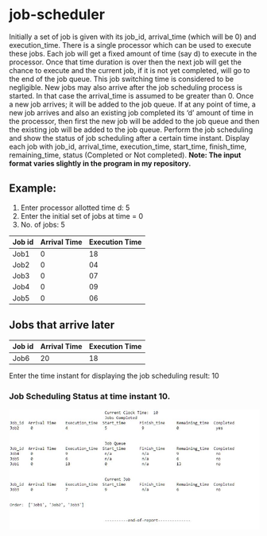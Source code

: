 # job-scheduler

Initially a set of job is given with its job_id, arrival_time (which will be 0) and execution_time. There
is a single processor which can be used to execute these jobs. Each job will get a fixed amount of time
(say d) to execute in the processor. Once that time duration is over then the next job will get the chance
to execute and the current job, if it is not yet completed, will go to the end of the job queue. This job
switching time is considered to be negligible. New jobs may also arrive after the job scheduling process
is started. In that case the arrival_time is assumed to be greater than 0. Once a new job arrives; it will be
added to the job queue. If at any point of time, a new job arrives and also an existing job completed its
‘d’ amount of time in the processor, then first the new job will be added to the job queue and then the
existing job will be added to the job queue. Perform the job scheduling and show the status of job
scheduling after a certain time instant. Display each job with job_id, arrival_time, execution_time,
start_time, finish_time, remaining_time, status (Completed or Not completed).
**Note: The input format varies slightly in the program in my repository.**
## Example: 

1. Enter processor allotted time d: 5
2. Enter the initial set of jobs at time = 0
3. No. of jobs: 5


Job id  | Arrival Time  | Execution Time | 
--------|-------------- |--------------- |
Job1    | 0             | 18             |
Job2    | 0             | 04             |
Job3    | 0             | 07             |
Job4    | 0             | 09             |
Job5    | 0             | 06             |


## Jobs that arrive later

Job id  | Arrival Time  | Execution Time | 
--------|-------------- |--------------- |
Job6    | 20             | 18             |



Enter the time instant for displaying the job scheduling result: 10


### Job Scheduling Status at time instant 10.

![alt text](https://github.com/cozek/job-scheduler/raw/master/sample_output.JPG)

